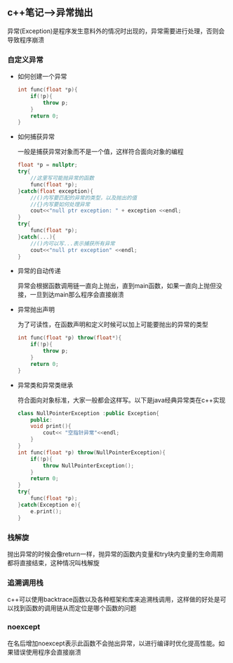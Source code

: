 ## c++笔记-->异常抛出

异常(Exception)是程序发生意料外的情况时出现的，异常需要进行处理，否则会导致程序崩溃

### 自定义异常

- 如何创建一个异常

  ```c++
  int func(float *p){
      if(!p){
          throw p;
      }
      return 0;
  }
  ```

- 如何捕获异常

  一般是捕获异常对象而不是一个值，这样符合面向对象的编程

  ```c++
  float *p = nullptr;
  try{
      //这里写可能抛异常的函数
      func(float *p);
  }catch(float exception){
      //()内写要匹配的异常的类型，以及抛出的值
      //{}内写要如何处理异常
      cout<<"null ptr exception: " + exception <<endl;
  }
  try{
      func(float *p);
  }catch(...){
      //()内可以写...表示捕获所有异常
      cout<<"null ptr exception" <<endl;
  }
  ```

- 异常的自动传递

  异常会根据函数调用链一直向上抛出，直到main函数，如果一直向上抛但没接，一旦到达main那么程序会直接崩溃

- 异常抛出声明

  为了可读性，在函数声明和定义时候可以加上可能要抛出的异常的类型

  ```c++
  int func(float *p) throw(float*){
      if(!p){
          throw p;
      }
      return 0;
  }
  ```

- 异常类和异常类继承

  符合面向对象标准，大家一般都会这样写。以下是java经典异常类在c++实现

  ```c++
  class NullPointerException :public Exception{
      public:
      void print(){
          cout<< "空指针异常"<<endl;
      }
  }
  int func(float *p) throw(NullPointerException){
      if(!p){
          throw NullPointerException();
      }
      return 0;
  }
  try{
      func(float *p);
  }catch(Exception e){
      e.print();
  }
  ```

### 栈解旋

抛出异常的时候会像return一样，抛异常的函数内变量和try块内变量的生命周期都将直接结束，这种情况叫栈解旋

### 追溯调用栈

c++可以使用backtrace函数以及各种框架和库来追溯栈调用，这样做的好处是可以找到函数的调用链从而定位是哪个函数的问题

### noexcept

在名后增加noexcept表示此函数不会抛出异常，以进行编译时优化提高性能。如果错误使用程序会直接崩溃